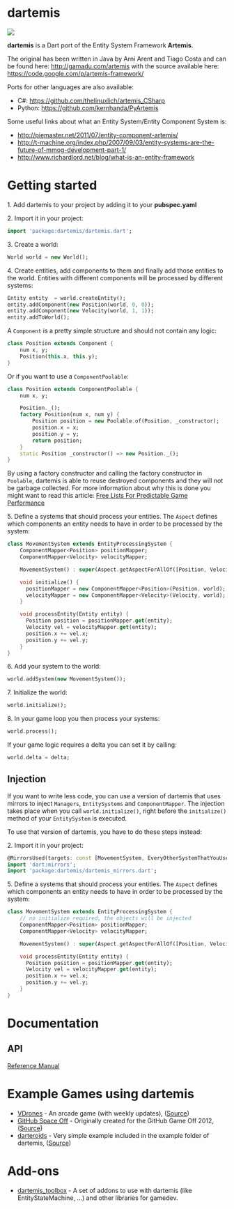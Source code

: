 dartemis
========

[![](https://drone.io/denniskaselow/dartemis/status.png)](https://drone.io/denniskaselow/dartemis/latest)

**dartemis** is a Dart port of the Entity System Framework **Artemis**.

The original has been written in Java by Arni Arent and Tiago Costa and can be found here: http://gamadu.com/artemis with the source available here: https://code.google.com/p/artemis-framework/

Ports for other languages are also available:

* C#: https://github.com/thelinuxlich/artemis_CSharp
* Python: https://github.com/kernhanda/PyArtemis

Some useful links about what an Entity System/Entity Component System is:

* http://piemaster.net/2011/07/entity-component-artemis/
* http://t-machine.org/index.php/2007/09/03/entity-systems-are-the-future-of-mmog-development-part-1/
* http://www.richardlord.net/blog/what-is-an-entity-framework

Getting started
===============

1\. Add dartemis to your project by adding it to your **pubspec.yaml**

2\. Import it in your project:

```dart
import 'package:dartemis/dartemis.dart';
```
3\. Create a world:

```dart
World world = new World();
```
4\. Create entities, add components to them and finally add those entities to the world. Entities with different components will be processed by different systems:

```dart
Entity entity  = world.createEntity();
entity.addComponent(new Position(world, 0, 0));
entity.addComponent(new Velocity(world, 1, 1));
entity.addToWorld();
```
A `Component` is a pretty simple structure and should not contain any logic:

```dart
class Position extends Component {
    num x, y;
    Position(this.x, this.y);
}
```
Or if you want to use a `ComponentPoolable`:

```dart
class Position extends ComponentPoolable {
    num x, y;

    Position._();
    factory Position(num x, num y) {
        Position position = new Poolable.of(Position, _constructor);
        position.x = x;
        position.y = y;
        return position;
    }
    static Position _constructor() => new Position._();
}
```
By using a factory constructor and calling the factory constructor in `Poolable`, dartemis is able to reuse destroyed components and they will not be garbage collected. For more information about why this is done you might want to read this article: [Free Lists For Predictable Game Performance](http://dartgamedevs.org/blog/2012/11/02/Free-Lists-For-Predictable-Game-Performance/)

5\. Define a systems that should process your entities. The `Aspect` defines which components an entity needs to have in order to be processed by the system:

```dart
class MovementSystem extends EntityProcessingSystem {
    ComponentMapper<Position> positionMapper;
    ComponentMapper<Velocity> velocityMapper;

    MovementSystem() : super(Aspect.getAspectForAllOf([Position, Velocity]));

    void initialize() {
      positionMapper = new ComponentMapper<Position>(Position, world);
      velocityMapper = new ComponentMapper<Velocity>(Velocity, world);
    }

    void processEntity(Entity entity) {
      Position position = positionMapper.get(entity);
      Velocity vel = velocityMapper.get(entity);
      position.x += vel.x;
      position.y += vel.y;
    }
}
```
6\. Add your system to the world:

```dart
world.addSystem(new MovementSystem());
```
7\. Initialize the world:

```dart
world.initialize();
```
8\. In your game loop you then process your systems:

```dart
world.process();
```
If your game logic requires a delta you can set it by calling:
```dart
world.delta = delta;
```

Injection
---------
If you want to write less code, you can use a version of dartemis that uses
mirrors to inject `Managers`, `EntitySystems` and `ComponentMapper`. The
injection takes place when you call `world.initialize()`, right before the
`initialize()` method of your `EntitySystem` is executed.

To use that version of dartemis, you have to do these steps instead:

2\. Import it in your project:

```dart
@MirrorsUsed(targets: const [MovementSystem, EveryOtherSystemThatYouUse])
import 'dart:mirrors';
import 'package:dartemis/dartemis_mirrors.dart';
```

5\. Define a systems that should process your entities. The `Aspect` defines which components an entity needs to have in order to be processed by the system:

```dart
class MovementSystem extends EntityProcessingSystem {
    // no initialize required, the objects will be injected
    ComponentMapper<Position> positionMapper;
    ComponentMapper<Velocity> velocityMapper;

    MovementSystem() : super(Aspect.getAspectForAllOf([Position, Velocity]));

    void processEntity(Entity entity) {
      Position position = positionMapper.get(entity);
      Velocity vel = velocityMapper.get(entity);
      position.x += vel.x;
      position.y += vel.y;
    }
}
```

Documentation
=============
API
---
[Reference Manual](http://denniskaselow.github.com/dartemis/docs/dartemis.html)

Example Games using dartemis
============================
* [VDrones](http://vdrones.appspot.com/) - An arcade game (with weekly updates), ([Source](https://github.com/davidB/vdrones))
* [GitHub Space Off](http://denniskaselow.github.com/game-off-2012/) - Originally created for the GitHub Game Off 2012, ([Source](https://github.com/denniskaselow/game-off-2012))
* [darteroids](http://denniskaselow.github.com/dartemis/example/darteroids/web/darteroids.html) - Very simple example included in the example folder of dartemis, ([Source](https://github.com/denniskaselow/dartemis/tree/master/example/web))


Add-ons
=======
* [dartemis_toolbox](https://github.com/davidB/dartemis_toolbox/) - A set of addons to use with dartemis (like EntityStateMachine, ...) and other libraries for gamedev.

